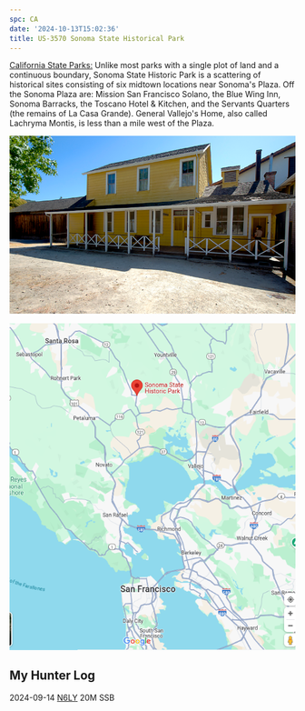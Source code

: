 ```yaml
---
spc: CA
date: '2024-10-13T15:02:36'
title: US-3570 Sonoma State Historical Park
---
```


[California State Parks:](https://www.parks.ca.gov/?page_id=479) 
Unlike most parks with a single plot of land and a continuous boundary, Sonoma State Historic Park is a scattering of historical sites consisting of six midtown locations near Sonoma's Plaza.  Off the Sonoma Plaza are: Mission San Francisco Solano, the Blue Wing Inn, Sonoma Barracks, the Toscano Hotel & Kitchen, and the Servants Quarters (the remains of La Casa Grande). General Vallejo's Home, also called Lachryma Montis, is less than a mile west of the Plaza. 

![pasted_image.png](/static/pasted_image_0058.png)

![pasted_image001.png](/static/pasted_image001_0051.png)


## My Hunter Log

2024-09-14 [N6LY](https://www.qrz.com/db/N6LY) 20M SSB